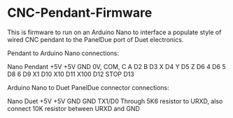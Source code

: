 # CNC-Pendant-Firmware

This is firmware to run on an Arduino Nano to interface a populate style of wired CNC pendant to the PanelDue port of Duet electronics. 

Pendant to Arduino Nano connections:

Nano    Pendant
+5V     +5V
GND     0V, COM, C
A       D2
B       D3
X       D4
Y       D5
Z       D6
4       D6
5       D8
6       D9
X1      D10
X10     D11
X100    D12
STOP    D13

Arduino Nano to Duet PanelDue connector connections:

Nano    Duet
+5V     +5V
GND     GND
TX1/D0  Through 5K6 resistor to URXD, also connect 10K resistor between URXD and GND
